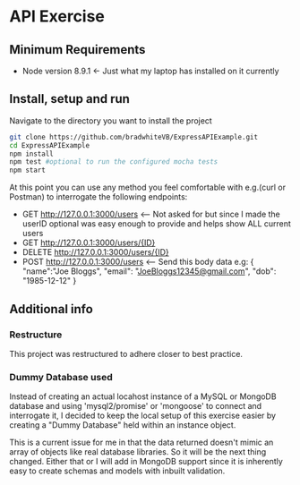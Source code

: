 # API Exercise

## Minimum Requirements
* Node version 8.9.1 <- Just what my laptop has installed on it currently


## Install, setup and run
Navigate to the directory you want to install the project

```bash
git clone https://github.com/bradwhiteVB/ExpressAPIExample.git
cd ExpressAPIExample
npm install
npm test #optional to run the configured mocha tests
npm start
```

At this point you can use any method you feel comfortable with e.g.(curl or Postman) to interrogate the following endpoints:
* GET http://127.0.0.1:3000/users  <-- Not asked for but since I made the userID optional was easy enough to provide and helps show ALL current users
* GET http://127.0.0.1:3000/users/{ID}
* DELETE http://127.0.0.1:3000/users/{ID}
* POST http://127.0.0.1:3000/users  <-- Send this body data e.g: 
{
	"name":"Joe Bloggs",
	"email": "JoeBloggs12345@gmail.com",
	"dob": "1985-12-12"
}


## Additional info
### Restructure
This project was restructured to adhere closer to best practice.

### Dummy Database used
Instead of creating an actual locahost instance of a MySQL or MongoDB database and using 'mysql2/promise' or 'mongoose' to connect and interrogate it, I decided to keep the local setup of this exercise easier by creating a "Dummy Database" held within an instance object.

This is a current issue for me in that the data returned doesn't mimic an array of objects like real database libraries. So it will be the next thing changed.  Either that or I will add in MongoDB support since it is inherently easy to create schemas and models with inbuilt validation.